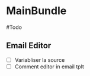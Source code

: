 # MainBundle

#Todo

## Email Editor
- [ ] Variabliser la source
- [ ] Comment editor in email tplt
